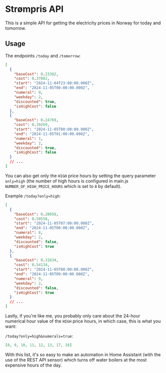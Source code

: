 # Strømpris API

This is a simple API for getting the electricity prices in Norway for today and tomorrow.

## Usage

The endpoints `/today` and `/tomorrow`:

```json
[
  {
    "baseCost": 0.23382,
    "cost": 0.37882,
    "start": "2024-11-04T23:00:00.000Z",
    "end": "2024-11-05T00:00:00.000Z",
    "numeral": 0,
    "weekday": 2,
    "discounted": true,
    "isHighCost": false
  },
  {
    "baseCost": 0.24769,
    "cost": 0.39269,
    "start": "2024-11-05T00:00:00.000Z",
    "end": "2024-11-05T01:00:00.000Z",
    "numeral": 1,
    "weekday": 2,
    "discounted": true,
    "isHighCost": false
  }
  // ...
]
```

You can also get only the `HIGH` price hours by setting the query parameter `only=high` (the number of high hours is configured in main.js `NUMBER_OF_HIGH_PRICE_HOURS` which is set to `8` by default).

Example `/today?only=high`:

```json
[
  {
    "baseCost": 0.28058,
    "cost": 0.50558,
    "start": "2024-11-05T07:00:00.000Z",
    "end": "2024-11-05T08:00:00.000Z",
    "numeral": 8,
    "weekday": 2,
    "discounted": false,
    "isHighCost": true
  },
  {
    "baseCost": 0.31634,
    "cost": 0.54134,
    "start": "2024-11-05T08:00:00.000Z",
    "end": "2024-11-05T09:00:00.000Z",
    "numeral": 9,
    "weekday": 2,
    "discounted": false,
    "isHighCost": true
  }
  // ...
]
```

Lastly, if you're like me, you probably only care about the 24-hour numerical hour value of the `HIGH` price hours, in which case, this is what you want:

`/today?only=high&numerals=true`:

```json
[8, 9, 10, 11, 12, 13, 17, 18]
```

With this list, it's so easy to make an automation in Home Assistant (with the use of the REST API sensor) which turns off water boilers at the most expensive hours of the day.
